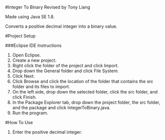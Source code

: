 #Integer To Binary Revised by Tony Liang

Made using Java SE 1.8.

Converts a positive decimal integer into a binary value.

#Project Setup

###Eclipse IDE Instructions
1. Open Eclipse.
2. Create a new project.
3. Right click the folder of the project and click Import.
4. Drop down the General folder and click File System.
5. Click Next.
6. Click Browse and click the location of the folder that contains the src folder and its files to import.
7. On the left side, drop down the selected folder, click the src folder, and click Finish.
8. In the Package Explorer tab, drop down the project folder, the src folder, and the package and click IntegerToBinary.java.
9. Run the program.

#How To Use
1. Enter the positive decimal integer.